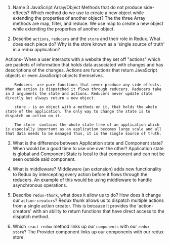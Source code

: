 1.  Name 3 JavaScript Array/Object Methods that do not produce side-effects? Which method do we use to create a new object while extending the properties of another object?
  The the three Array methods are map, filter, and reduce. We use map to create a new object while extending the properties of another object.

2.  Describe `actions`, `reducers` and the `store` and their role in Redux. What does each piece do? Why is the store known as a 'single source of truth' in a redux application?

  Actions- When a user interacts with a website they set off "actions" which are packets of information that holds data associated with changes and has descriptions of the changes. Actions are functions that return JavaScript objects or even JavaScript objects themselves.

        Reducers- are pure functions that never produce any side effects. When an action is dispatched it flows through reducers. Reducers take in 2 arguments the state and actions. Reducers never update state directly but always return a new object.

        store - is an object with a methods on it, that holds the whole state of the application. The only way to change the state is to dispatch an action on it.

        The store  contains the whole state tree of an application which is especially important as an application becomes large scale and all that data needs to be managed Thus, it is the single source of truth.

3. What is the difference between Application state and Component state? When would be a good time to use one over the other?
 Application state is global and Component State is local to that component and can not be seen outside said component.

4.  What is middleware?
   Middleware (an extension) adds new functionality to Redux by intercepting every action before it flows through the reducers. An example of this would be using middleware to handle 
        asynchronous operations.


5. Describe `redux-thunk`, what does it allow us to do? How does it change our `action-creators`?
 Redux thunk allows us to dispatch multiple actions from a single action creator. This is because it provides the 'action-creators' with an ability  to return functions that have direct access to the dispatch method.

6. Which `react-redux` method links up our `components` with our `redux store`?
 The Provider component links up our components with our redux store.